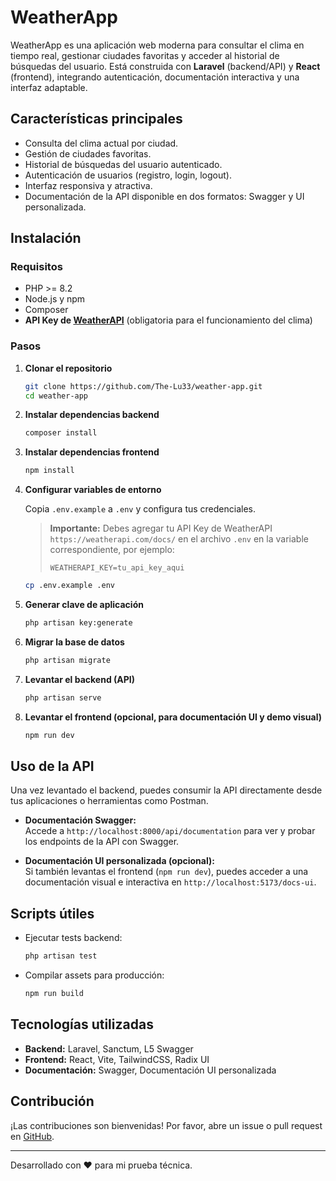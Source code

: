 # WeatherApp

WeatherApp es una aplicación web moderna para consultar el clima en tiempo real, gestionar ciudades favoritas y acceder al historial de búsquedas del usuario. Está construida con **Laravel** (backend/API) y **React** (frontend), integrando autenticación, documentación interactiva y una interfaz adaptable.

## Características principales

- Consulta del clima actual por ciudad.
- Gestión de ciudades favoritas.
- Historial de búsquedas del usuario autenticado.
- Autenticación de usuarios (registro, login, logout).
- Interfaz responsiva y atractiva.
- Documentación de la API disponible en dos formatos: Swagger y UI personalizada.

## Instalación

### Requisitos

- PHP >= 8.2
- Node.js y npm
- Composer
- **API Key de [WeatherAPI](https://www.weatherapi.com/)** (obligatoria para el funcionamiento del clima)

### Pasos

1. **Clonar el repositorio**

   ```sh
   git clone https://github.com/The-Lu33/weather-app.git
   cd weather-app
   ```

2. **Instalar dependencias backend**

   ```sh
   composer install
   ```

3. **Instalar dependencias frontend**

   ```sh
   npm install
   ```

4. **Configurar variables de entorno**

   Copia `.env.example` a `.env` y configura tus credenciales.

   > **Importante:** Debes agregar tu API Key de WeatherAPI `https://weatherapi.com/docs/` en el archivo `.env` en la variable correspondiente, por ejemplo:
   >
   > ```
   > WEATHERAPI_KEY=tu_api_key_aqui
   > ```

   ```sh
   cp .env.example .env
   ```

5. **Generar clave de aplicación**

   ```sh
   php artisan key:generate
   ```

6. **Migrar la base de datos**

   ```sh
   php artisan migrate
   ```

7. **Levantar el backend (API)**

   ```sh
   php artisan serve
   ```

8. **Levantar el frontend (opcional, para documentación UI y demo visual)**

   ```sh
   npm run dev
   ```

## Uso de la API

Una vez levantado el backend, puedes consumir la API directamente desde tus aplicaciones o herramientas como Postman.

- **Documentación Swagger:**  
  Accede a `http://localhost:8000/api/documentation` para ver y probar los endpoints de la API con Swagger.

- **Documentación UI personalizada (opcional):**  
  Si también levantas el frontend (`npm run dev`), puedes acceder a una documentación visual e interactiva en `http://localhost:5173/docs-ui`.

## Scripts útiles

- Ejecutar tests backend:  
  ```sh
  php artisan test
  ```
- Compilar assets para producción:  
  ```sh
  npm run build
  ```

## Tecnologías utilizadas

- **Backend:** Laravel, Sanctum, L5 Swagger
- **Frontend:** React, Vite, TailwindCSS, Radix UI
- **Documentación:** Swagger, Documentación UI personalizada

## Contribución

¡Las contribuciones son bienvenidas! Por favor, abre un issue o pull request en [GitHub](https://github.com/The-Lu33/weather-app).

---

Desarrollado con ❤️ para mi prueba técnica.